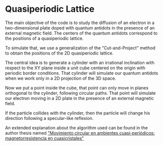 # Quasiperiodic Lattice

The main objective of the code is to study the diffusion of an electron in a two-dimensional plate doped with quantum antidots in the presence of an external magnetic field. The centers of the quantum antidots correspond to the positions of a quasiperiodic lattice.

To simulate that, we use a generalization of the "Cut-and-Project" method to obtain the positions of the 2D quasiperiodic lattice.

The central idea is to generate a cylinder with an irrational inclination with respect to the XY plane inside a unit cube centered on the origin with periodic border conditions. That cylinder will simulate our quantum antidots when we work only in a 2D projection of the 3D space.

Now we put a point inside the cube, that point can only move in planes orthogonal to the cylinder, following circular paths. That point will simulate our electron moving in a 2D plate in the presence of an external magnetic field.

If the particle collides with the cylinder, then the particle will change his direction following a specular-like reflexion.

An extended explanation about the algorithm used can be found in the author thesis named ["Movimiento circular en ambientes cuasi-periódicos: magnetorresistencia en cuasicristales"](132.248.9.195/ptd2018/mayo/0774316/Index.html)
